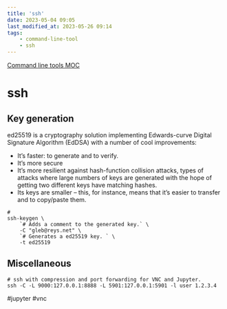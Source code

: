 ```yaml
---
title: 'ssh'
date: 2023-05-04 09:05
last_modified_at: 2023-05-26 09:14
tags:
    - command-line-tool
    - ssh
---
```


[Command line tools MOC](Command%20line%20tools%20MOC.md)

# ssh

## Key generation

ed25519 is a cryptography solution implementing Edwards-curve Digital Signature Algorithm (EdDSA) with a number of cool improvements:

-   It’s faster: to generate and to verify.
-   It’s more secure
-  It’s more resilient against hash-function collision attacks, types of attacks where large numbers of keys are generated with the hope of getting two different keys have matching hashes.
-  Its keys are smaller – this, for instance, means that it’s easier to transfer and to copy/paste them.

```shell
# 
ssh-keygen \
	`# Adds a comment to the generated key.` \
	-C "gleb@reys.net" \
	`# Generates a ed25519 key. ` \
	-t ed25519
```

## Miscellaneous

```shell
# ssh with compression and port forwarding for VNC and Jupyter.
ssh -C -L 9000:127.0.0.1:8888 -L 5901:127.0.0.1:5901 -l user 1.2.3.4
```

#jupyter #vnc
